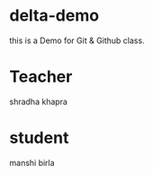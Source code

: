 # delta-demo
this is a Demo for Git &amp; Github class.
# Teacher
shradha khapra
# student
manshi birla
